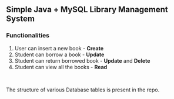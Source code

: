 ## Simple Java + MySQL Library Management System

### Functionalities

1) User can insert a new book - **Create**
2) Student can borrow a book - **Update**
3) Student can return borrowed book - **Update** and **Delete**
4) Student can view all the books - **Read**
<br>

The structure of various Database tables is present in the repo.
